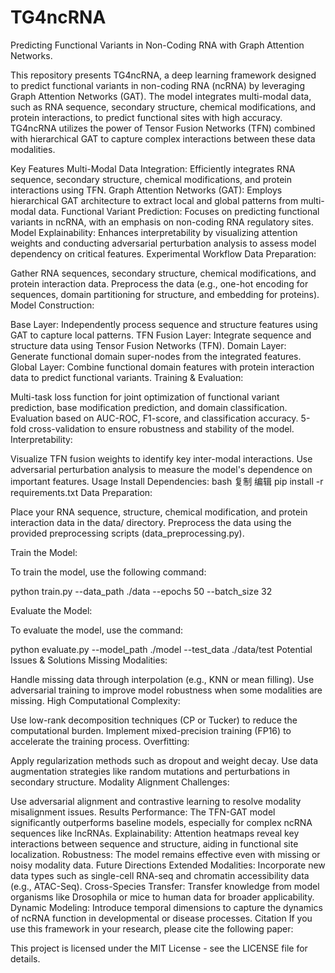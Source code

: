 # TG4ncRNA
Predicting Functional Variants in Non-Coding RNA with Graph Attention Networks.


This repository presents TG4ncRNA, a deep learning framework designed to predict functional variants in non-coding RNA (ncRNA) by leveraging Graph Attention Networks (GAT). The model integrates multi-modal data, such as RNA sequence, secondary structure, chemical modifications, and protein interactions, to predict functional sites with high accuracy. TG4ncRNA utilizes the power of Tensor Fusion Networks (TFN) combined with hierarchical GAT to capture complex interactions between these data modalities.

Key Features
Multi-Modal Data Integration: Efficiently integrates RNA sequence, secondary structure, chemical modifications, and protein interactions using TFN.
Graph Attention Networks (GAT): Employs hierarchical GAT architecture to extract local and global patterns from multi-modal data.
Functional Variant Prediction: Focuses on predicting functional variants in ncRNA, with an emphasis on non-coding RNA regulatory sites.
Model Explainability: Enhances interpretability by visualizing attention weights and conducting adversarial perturbation analysis to assess model dependency on critical features.
Experimental Workflow
Data Preparation:

Gather RNA sequences, secondary structure, chemical modifications, and protein interaction data.
Preprocess the data (e.g., one-hot encoding for sequences, domain partitioning for structure, and embedding for proteins).
Model Construction:

Base Layer: Independently process sequence and structure features using GAT to capture local patterns.
TFN Fusion Layer: Integrate sequence and structure data using Tensor Fusion Networks (TFN).
Domain Layer: Generate functional domain super-nodes from the integrated features.
Global Layer: Combine functional domain features with protein interaction data to predict functional variants.
Training & Evaluation:

Multi-task loss function for joint optimization of functional variant prediction, base modification prediction, and domain classification.
Evaluation based on AUC-ROC, F1-score, and classification accuracy.
5-fold cross-validation to ensure robustness and stability of the model.
Interpretability:

Visualize TFN fusion weights to identify key inter-modal interactions.
Use adversarial perturbation analysis to measure the model's dependence on important features.
Usage
Install Dependencies:
bash
复制
编辑
pip install -r requirements.txt
Data Preparation:

Place your RNA sequence, structure, chemical modification, and protein interaction data in the data/ directory.
Preprocess the data using the provided preprocessing scripts (data_preprocessing.py).

Train the Model:

To train the model, use the following command:

python train.py --data_path ./data --epochs 50 --batch_size 32

Evaluate the Model:

To evaluate the model, use the command:

python evaluate.py --model_path ./model --test_data ./data/test
Potential Issues & Solutions
Missing Modalities:

Handle missing data through interpolation (e.g., KNN or mean filling).
Use adversarial training to improve model robustness when some modalities are missing.
High Computational Complexity:

Use low-rank decomposition techniques (CP or Tucker) to reduce the computational burden.
Implement mixed-precision training (FP16) to accelerate the training process.
Overfitting:

Apply regularization methods such as dropout and weight decay.
Use data augmentation strategies like random mutations and perturbations in secondary structure.
Modality Alignment Challenges:

Use adversarial alignment and contrastive learning to resolve modality misalignment issues.
Results
Performance: The TFN-GAT model significantly outperforms baseline models, especially for complex ncRNA sequences like lncRNAs.
Explainability: Attention heatmaps reveal key interactions between sequence and structure, aiding in functional site localization.
Robustness: The model remains effective even with missing or noisy modality data.
Future Directions
Extended Modalities: Incorporate new data types such as single-cell RNA-seq and chromatin accessibility data (e.g., ATAC-Seq).
Cross-Species Transfer: Transfer knowledge from model organisms like Drosophila or mice to human data for broader applicability.
Dynamic Modeling: Introduce temporal dimensions to capture the dynamics of ncRNA function in developmental or disease processes.
Citation
If you use this framework in your research, please cite the following paper:



This project is licensed under the MIT License - see the LICENSE file for details.


